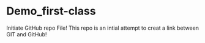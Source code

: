 # Demo_first-class
Initiate GitHub repo File!
This repo is an intial attempt to creat a link between GIT and GitHub!


